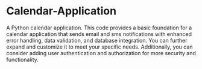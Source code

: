 # Calendar-Application
A Python calendar application.
This code provides a basic foundation for a calendar application that sends email and sms notifications with enhanced error handling, data validation, and database integration. You can further expand and customize it to meet your specific needs. Additionally, you can consider adding user authentication and authorization for more security and functionality.
